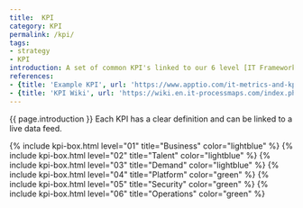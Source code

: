 ```yaml
---
title:  KPI
category: KPI
permalink: /kpi/
tags:
- strategy
- KPI
introduction: A set of common KPI's linked to our 6 level [IT Framework](/framework).
references: 
- {title: 'Example KPI', url: 'https://www.apptio.com/it-metrics-and-kpis#delivery'}
- {title: 'KPI Wiki', url: 'https://wiki.en.it-processmaps.com/index.php/ITIL_Key_Performance_Indicators'}
---
```


{{ page.introduction }} Each KPI has a clear definition and can be linked to a live data feed.  

<article role="article" class="post-content attention-box" >
  <div id="grid" class="row flex-grid">
    {% include kpi-box.html level="01" title="Business" color="lightblue" %}
    {% include kpi-box.html level="02" title="Talent" color="lightblue" %}
    {% include kpi-box.html level="03" title="Demand" color="lightblue" %}
    {% include kpi-box.html level="04" title="Platform" color="green" %}
    {% include kpi-box.html level="05" title="Security" color="green" %}
    {% include kpi-box.html level="06" title="Operations" color="green" %}
  </div>  
</article>
